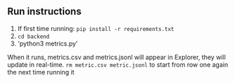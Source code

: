## Run instructions

1. If first time running: `pip install -r requirements.txt`
2. `cd backend`
3. 'python3 metrics.py'

When it runs, metrics.csv and metrics.jsonl will appear in Explorer, they will update in real-time.
`rm metric.csv metric.jsonl` to start from row one again the next time running it

